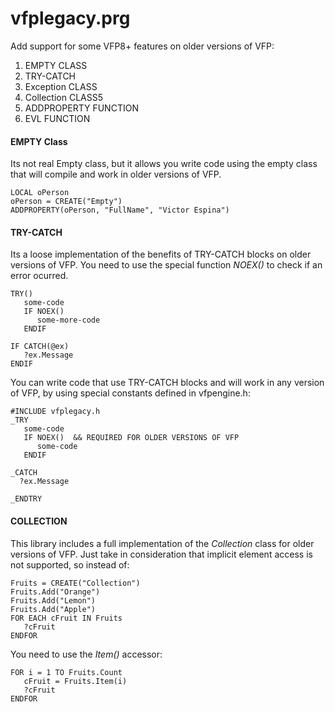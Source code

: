 # vfplegacy.prg
Add support for some  VFP8+ features on older versions of VFP:

1. EMPTY CLASS
3. TRY-CATCH 
5. Exception CLASS
6. Collection CLASS5
7. ADDPROPERTY FUNCTION
8. EVL FUNCTION


#### EMPTY Class
Its not real Empty class, but it allows you write code using the empty class that will compile
and work in older versions of VFP.

    LOCAL oPerson
    oPerson = CREATE("Empty")
    ADDPROPERTY(oPerson, "FullName", "Victor Espina")


#### TRY-CATCH
Its a loose implementation of the benefits of TRY-CATCH blocks on older versions of VFP. You need to use 
the special function *NOEX()* to check if an error ocurred.

    TRY()
       some-code
       IF NOEX()
          some-more-code
       ENDIF
       
    IF CATCH(@ex)
       ?ex.Message
    ENDIF
    
You can write code that use TRY-CATCH blocks and will work in any version of VFP, by using special constants 
defined in vfpengine.h:

    #INCLUDE vfplegacy.h
    _TRY
       some-code
       IF NOEX()  && REQUIRED FOR OLDER VERSIONS OF VFP
          some-code
       ENDIF
    
    _CATCH
      ?ex.Message
    
    _ENDTRY
    
    
#### COLLECTION
This library includes a full implementation of the *Collection* class for older versions of VFP. Just take
in consideration that implicit element access is not supported, so instead of:

    Fruits = CREATE("Collection")
    Fruits.Add("Orange")
    Fruits.Add("Lemon")
    Fruits.Add("Apple")
    FOR EACH cFruit IN Fruits
       ?cFruit
    ENDFOR
    
You need to use the *Item()* accessor:
 
    FOR i = 1 TO Fruits.Count 
       cFruit = Fruits.Item(i)
       ?cFruit
    ENDFOR
 
 

